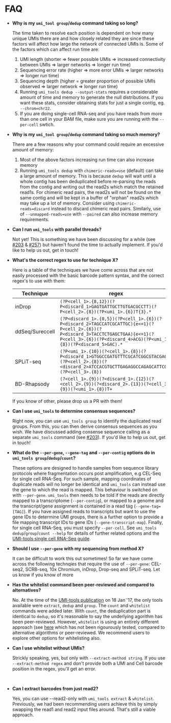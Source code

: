 # FAQ
 - **Why is my `umi_tool group`/`dedup` command taking so long?**

	The time taken to resolve each position is dependent on how many unique UMIs there are and how closely related they are since these factors will affect how large the network of connected UMIs is. Some of the factors which can affect run time are:
   1. UMI length (shorter => fewer possible UMIs => increased connectivity between UMIs => larger networks => longer run time)
   2. Sequencing error rate (higher => more error UMIs => larger networks => longer run time)
   3. Sequencing depth (higher = greater proportion of possible UMIs observed => larger network => longer run time)
   4. Running `umi_tools dedup --output-stats` requires a considerable amount of time and memory to generate the null distributions. If you want these stats, consider obtaining stats for just a single contig, eg. `--chrom=chr22`.
   5. If you are doing single-cell RNA-seq and you have reads from more than one cell in your BAM file, make sure you are running with the `--per-cell` swtich.
&nbsp;

- **Why is my `umi_tool group`/`dedup` command taking so much memory?**

	There are a few reasons why your command could require an excessive amount of memory:
   1. Most of the above factors increasing run time can also increase memory
   2. Running `umi_tools dedup` with `chimeric-reads=use` (default) can take a large amount of memory. This is because `dedup` will wait until a whole contig has been deduplicated before re-parsing the reads from the contig and writing out the read2s which match the retained read1s. For chimeric read pairs, the read2s will not be found on the same contig and will be kept in a buffer of "orphan" read2s which may take up a lot of memory. Consider using `chimeric-reads=discard` instead to discard chimeric read pairs. Similarly, use of `--unmapped-reads=use` with `--paired` can also increase memory requirements.
&nbsp;

 - **Can I run `umi_tools` with parallel threads?**

	Not yet! This is something we have been discussing for a while (see [#203](https://github.com/CGATOxford/UMI-tools/issues/203) & [#257](https://github.com/CGATOxford/UMI-tools/issues/257)) but haven't found the time to actually implement. If you'd like to help us out, get in touch!
&nbsp;

- **What's the correct regex to use for technique X?**

	Here is a table of the techniques we have come across that are not easily processed with the basic barcode pattern syntax, and the correct regex's to use with them:

   | Technique | regex |
   | --------- | ------ |
   | inDrop    | `(?P<cell_1>.{8,12})(?P<discard_1>GAGTGATTGCTTGTGACGCCTT)(?P<cell_2>.{8})(?P<umi_1>.{6})T{3}.*` |
   | ddSeq/Sureccell | `(?P<discard_1>.{0,5})(?P<cell_1>.{6})(?P<discard_2>TAGCCATCGCATTGC){e<=1}(?P<cell_2>.{6})(?P<discard_3>TACCTCTGAGCTGAA){e<=1}(?P<cell_3>.{6})(?P<discard_4>ACG)(?P<umi_1>.{8})(?P<discard_5>GAC).*` |
   | SPLiT-seq | `(?P<umi_1>.{10})(?<cell_1>.{8})(?P<discard_1>GTGGCCGATGTTTCGCATCGGCGTACGACT)(?P<cell_2>.{8})(?<discard_2>ATCCACGTGCTTGAGAGGCCAGAGCATTCG)(?P<cell_3>.{8})` |
   | BD-Rhapsody | `(?<cell_1>.{9})(?<discard_1>.{12})(?<cell_2>.{9})(?<discard_2>.{13})(?<cell_3>.{9})(?<umi_1>.{8})T+` |

   If you know of other, please drop us a PR with them!
&nbsp;

- **Can I use `umi_tools` to determine consensus sequences?**

	Right now, you can use `umi_tools group` to identify the duplicated read groups. From this, you can then derive consensus sequences as you wish. We have discussed adding consense sequence calling as a separate `umi_tools` command (see [#203](https://github.com/CGATOxford/UMI-tools/issues/181)). If you'd like to help us out, get in touch!
&nbsp;

- **What do the `--per-gene`, `--gene-tag` and `--per-contig` options do in `umi_tools group`/`dedup`/`count`?**

	These options are designed to handle samples from sequence library protocols where fragmentation occurs post amplification, e.g CEL-Seq for single cell RNA-Seq. For such sample, mapping coordinates of duplicate reads will no longer be identical and `umi_tools` can instead use the gene to which the read is mapped. This behaviour is switched on with `--per-gene`. `umi_tools` then needs to be told if the reads are directly mapped to a transcriptome (`--per-contig`), or mapped to a genome and the transcript/gene assignment is contained in a read tag (`--gene-tag=[TAG]`). If you have assigned reads to transcripts but want to use the gene IDs to determine UMI groups, there is a further option to provide a file mapping transcript IDs to gene IDs (`--gene-transcript-map`). Finally, for single cell RNA-Seq, you must specify `--per-cell`. See `umi_tools dedup`/`group`/`count --help` for details of further related options and the [UMI-tools single cell RNA-Seq guide](https://github.com/CGATOxford/UMI-tools/blob/%7BTS%7D-AddFAQ/doc/Single_cell_tutorial.md).
&nbsp;

- **Should I use `--per-gene` with my sequencing from method X?**

	It can be difficult to work this out sometimes! So far we have come across the following technqies that require the use of `--per-gene`: CEL-seq2, SCRB-seq, 10x Chromium, inDrop, Drop-seq and SPLiT-seq. Let us know if you know of more
&nbsp;

- **Has the whitelist command been peer-reviewed and compared to alternatives?**

	No. At the time of the [UMI-tools publication](http://genome.cshlp.org/content/early/2017/01/18/gr.209601.116.abstract`) on 18 Jan '17, the only tools available were `extract`, `dedup` and `group`. The `count` and `whitelist` commands were added later. With `count`, the deduplication part is identical to `dedup`, so it's reasonable to say the underlying agorithm has been peer-reviewed. However, `whitelist` is using an entirely different approach (see [here](https://github.com/CGATOxford/UMI-tools/pull/317) which has not been rigourously tested, compared to alternative algorithms or peer-reviewed. We recommend users to explore other options for whitelisting also.
&nbsp;
      
- **Can I use whitelist without UMIs?**

	Strickly speaking, yes, but only with `--extract-method string`. If you use `--extract-method regex` and don't provide both a UMI and Cell barcode position in the regex, you'll get an error.

&nbsp;
- **Can I extract barcodes from just read2?**

    Yes, you can use --read2-only with `umi_tools extract` & `whitelist`. Previously, we had been recommending users achieve this by simply swapping the read1 and read2 input files around. That's still a viable approach. 
